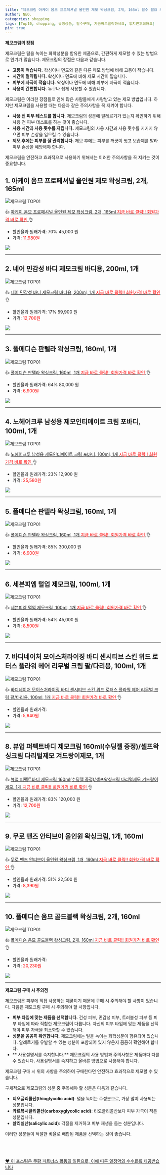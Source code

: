 ```yaml
---
title: "제모크림 아케이 옴므 프로페셔널 올인원 제모 왁싱크림, 2개, 165ml 필수 필요 추천 제품 비교 최저 가격 비교 장점 구매 후기 구매평"
author: NEO.
categories: shopping
tags: [Top10, shopping, 유행상품, 필수구매, 지금바로클릭하세요, 놓치면후회해요]
pin: true
---
```

**제모크림의 장점**

제모크림은 털을 녹이는 화학성분을 함유한 제품으로, 간편하게 제모할 수 있는 방법으로 인기가 많습니다. 제모크림의 장점은 다음과 같습니다.

* **고통이 적습니다.** 왁싱이나 면도와 같은 다른 제모 방법에 비해 고통이 적습니다.
* **시간이 절약됩니다.** 왁싱이나 면도에 비해 제모 시간이 짧습니다.
* **피부에 자극이 적습니다.** 왁싱이나 면도에 비해 피부에 자극이 적습니다.
* **사용이 간편합니다.** 누구나 쉽게 사용할 수 있습니다.

제모크림은 이러한 장점들로 인해 많은 사람들에게 사랑받고 있는 제모 방법입니다. 하지만 제모크림을 사용할 때는 다음과 같은 주의사항을 꼭 지켜야 합니다.

* **사용 전 피부 테스트를 합니다.** 제모크림의 성분에 알레르기가 있는지 확인하기 위해 사용 전 피부 테스트를 하는 것이 좋습니다.
* **사용 시간과 사용 횟수를 지킵니다.** 제모크림의 사용 시간과 사용 횟수를 지키지 않으면 피부 손상을 일으킬 수 있습니다.
* **제모 후에는 피부를 잘 관리합니다.** 제모 후에는 피부를 깨끗이 씻고 보습제를 발라 피부 손상을 예방해야 합니다.

제모크림을 안전하고 효과적으로 사용하기 위해서는 이러한 주의사항을 꼭 지키는 것이 중요합니다.

   

## 1. 아케이 옴므 프로페셔널 올인원 제모 왁싱크림, 2개, 165ml

![제모크림 TOP01](https://thumbnail10.coupangcdn.com/thumbnails/remote/490x490ex/image/retail/images/602828147782059-e6e08eb9-6aaa-48b8-897d-893679f3fd9a.jpg)


👍 [아케이 옴므 프로페셔널 올인원 제모 왁싱크림, 2개, 165ml <font color=red> 지금 바로 클릭!! 회원가격 바로 확인 </font> ](https://link.coupang.com/re/AFFSDP?lptag=AF3617701&subid=GithubCoopas&pageKey=6784902117&traceid=V0-153&itemId=17108422815&vendorItemId=84282140826) 👌 


- 할인율과 원래가격: 70%  45,000   원
- 가격: <span style='color:red'>11,980원</span>

[![](/discount_price.png)](https://link.coupang.com/re/AFFSDP?lptag=AF3617701&subid=GithubCoopas&pageKey=6784902117&traceid=V0-153&itemId=17108422815&vendorItemId=84282140826)

---


   

## 2. 네어 민감성 바디 제모크림 바디용, 200ml, 1개

![제모크림 TOP01](https://thumbnail6.coupangcdn.com/thumbnails/remote/490x490ex/image/retail/images/1240809953307035-8fe1f78d-fc08-464a-a361-d0c86f2363cb.jpg)


👍 [네어 민감성 바디 제모크림 바디용, 200ml, 1개 <font color=red> 지금 바로 클릭!! 회원가격 바로 확인 </font> ](https://link.coupang.com/re/AFFSDP?lptag=AF3617701&subid=GithubCoopas&pageKey=6641290923&traceid=V0-153&itemId=15182303006&vendorItemId=70107375708) 👌 


- 할인율과 원래가격: 17%  59,900   원
- 가격: <span style='color:red'>12,700원</span>

[![](/discount_price.png)](https://link.coupang.com/re/AFFSDP?lptag=AF3617701&subid=GithubCoopas&pageKey=6641290923&traceid=V0-153&itemId=15182303006&vendorItemId=70107375708)

---


   

## 3. 폴메디슨 판텔라 왁싱크림, 160ml, 1개

![제모크림 TOP01](https://thumbnail6.coupangcdn.com/thumbnails/remote/490x490ex/image/retail/images/3411378449469887-0a89dcc1-4688-49b4-a8d4-dbde894f9c41.jpg)


👍 [폴메디슨 판텔라 왁싱크림, 160ml, 1개 <font color=red> 지금 바로 클릭!! 회원가격 바로 확인 </font> ](https://link.coupang.com/re/AFFSDP?lptag=AF3617701&subid=GithubCoopas&pageKey=1319780266&traceid=V0-153&itemId=2340028432&vendorItemId=70336619483) 👌 


- 할인율과 원래가격: 64%  80,000   원
- 가격: <span style='color:red'>6,900원</span>

[![](/discount_price.png)](https://link.coupang.com/re/AFFSDP?lptag=AF3617701&subid=GithubCoopas&pageKey=1319780266&traceid=V0-153&itemId=2340028432&vendorItemId=70336619483)

---


   

## 4. 노헤어크루 남성용 제모인티메이트 크림 포바디, 100ml, 1개

![제모크림 TOP01](https://thumbnail7.coupangcdn.com/thumbnails/remote/490x490ex/image/vendor_inventory/a5bb/cf60d8a5157bbd7f0b24d3541f22a80c54863e4548c798b6ce226981181c.jpg)


👍 [노헤어크루 남성용 제모인티메이트 크림 포바디, 100ml, 1개 <font color=red> 지금 바로 클릭!! 회원가격 바로 확인 </font> ](https://link.coupang.com/re/AFFSDP?lptag=AF3617701&subid=GithubCoopas&pageKey=2187659991&traceid=V0-153&itemId=3720363871&vendorItemId=84333495728) 👌 


- 할인율과 원래가격: 23%  12,900   원
- 가격: <span style='color:red'>25,580원</span>

[![](/discount_price.png)](https://link.coupang.com/re/AFFSDP?lptag=AF3617701&subid=GithubCoopas&pageKey=2187659991&traceid=V0-153&itemId=3720363871&vendorItemId=84333495728)

---


   

## 5. 폴메디슨 판텔라 왁싱크림, 160ml, 1개

![제모크림 TOP01](https://thumbnail6.coupangcdn.com/thumbnails/remote/490x490ex/image/retail/images/3411378449469887-0a89dcc1-4688-49b4-a8d4-dbde894f9c41.jpg)


👍 [폴메디슨 판텔라 왁싱크림, 160ml, 1개 <font color=red> 지금 바로 클릭!! 회원가격 바로 확인 </font> ](https://link.coupang.com/re/AFFSDP?lptag=AF3617701&subid=GithubCoopas&pageKey=1319780266&traceid=V0-153&itemId=2340028432&vendorItemId=70336619483) 👌 


- 할인율과 원래가격: 85%  300,000   원
- 가격: <span style='color:red'>6,900원</span>

[![](/discount_price.png)](https://link.coupang.com/re/AFFSDP?lptag=AF3617701&subid=GithubCoopas&pageKey=1319780266&traceid=V0-153&itemId=2340028432&vendorItemId=70336619483)

---


   

## 6. 세븐피엠 털업 제모크림, 100ml, 1개

![제모크림 TOP01](https://thumbnail9.coupangcdn.com/thumbnails/remote/490x490ex/image/retail/images/97833043448208-072a7472-7f4b-49dc-ad38-2360eeea8d35.jpg)


👍 [세븐피엠 털업 제모크림, 100ml, 1개 <font color=red> 지금 바로 클릭!! 회원가격 바로 확인 </font> ](https://link.coupang.com/re/AFFSDP?lptag=AF3617701&subid=GithubCoopas&pageKey=1063847434&traceid=V0-153&itemId=2009714774&vendorItemId=70009580004) 👌 


- 할인율과 원래가격: 54%  45,000   원
- 가격: <span style='color:red'>8,500원</span>

[![](/discount_price.png)](https://link.coupang.com/re/AFFSDP?lptag=AF3617701&subid=GithubCoopas&pageKey=1063847434&traceid=V0-153&itemId=2009714774&vendorItemId=70009580004)

---


   

## 7. 바디네이처 모이스처라이징 바디 센시티브 스킨 위드 로터스 플라워 헤어 리무벌 크림 팔/다리용, 100ml, 1개

![제모크림 TOP01](https://thumbnail9.coupangcdn.com/thumbnails/remote/490x490ex/image/retail/images/2020/05/06/16/4/190f2dcc-6514-4ba7-b8d6-db8a4625bdda.jpg)


👍 [바디네이처 모이스처라이징 바디 센시티브 스킨 위드 로터스 플라워 헤어 리무벌 크림 팔/다리용, 100ml, 1개 <font color=red> 지금 바로 클릭!! 회원가격 바로 확인 </font> ](https://link.coupang.com/re/AFFSDP?lptag=AF3617701&subid=GithubCoopas&pageKey=1548147177&traceid=V0-153&itemId=2649995202&vendorItemId=70640860892) 👌 


- 할인율과 원래가격: 
- 가격: <span style='color:red'>5,940원</span>

[![](/discount_price.png)](https://link.coupang.com/re/AFFSDP?lptag=AF3617701&subid=GithubCoopas&pageKey=1548147177&traceid=V0-153&itemId=2649995202&vendorItemId=70640860892)

---


   

## 8. 뷰업 퍼펙트바디 제모크림 160ml(수딩젤 증정)/셀프왁싱크림 다리털제모 겨드랑이제모, 1개

![제모크림 TOP01](https://thumbnail7.coupangcdn.com/thumbnails/remote/490x490ex/image/vendor_inventory/eba9/05909f9d5f3c94dcbc90c37ae6c7927ac15d13348dc5cf2d490deca68dc6.jpg)


👍 [뷰업 퍼펙트바디 제모크림 160ml(수딩젤 증정)/셀프왁싱크림 다리털제모 겨드랑이제모, 1개 <font color=red> 지금 바로 클릭!! 회원가격 바로 확인 </font> ](https://link.coupang.com/re/AFFSDP?lptag=AF3617701&subid=GithubCoopas&pageKey=7695889687&traceid=V0-153&itemId=20591904594&vendorItemId=78283548298) 👌 


- 할인율과 원래가격: 83%  120,000   원
- 가격: <span style='color:red'>12,700원</span>

[![](/discount_price.png)](https://link.coupang.com/re/AFFSDP?lptag=AF3617701&subid=GithubCoopas&pageKey=7695889687&traceid=V0-153&itemId=20591904594&vendorItemId=78283548298)

---


   

## 9. 무로 맨즈 안티브이 올인원 왁싱크림, 1개, 160ml

![제모크림 TOP01](https://thumbnail7.coupangcdn.com/thumbnails/remote/490x490ex/image/retail/images/1409125033928584-f0842d8d-07ab-41a6-bd7b-a18490feae54.png)


👍 [무로 맨즈 안티브이 올인원 왁싱크림, 1개, 160ml <font color=red> 지금 바로 클릭!! 회원가격 바로 확인 </font> ](https://link.coupang.com/re/AFFSDP?lptag=AF3617701&subid=GithubCoopas&pageKey=6163845571&traceid=V0-153&itemId=11980780437&vendorItemId=79253267680) 👌 


- 할인율과 원래가격: 51%  22,500   원
- 가격: <span style='color:red'>8,390원</span>

[![](/discount_price.png)](https://link.coupang.com/re/AFFSDP?lptag=AF3617701&subid=GithubCoopas&pageKey=6163845571&traceid=V0-153&itemId=11980780437&vendorItemId=79253267680)

---


   

## 10. 폴메디슨 옴므 골드블랙 왁싱크림, 2개, 160ml

![제모크림 TOP01](https://thumbnail7.coupangcdn.com/thumbnails/remote/490x490ex/image/rs_quotation_api/futguofw/c5776dbce0b14b48859e5e1463c02e6b.jpg)


👍 [폴메디슨 옴므 골드블랙 왁싱크림, 2개, 160ml <font color=red> 지금 바로 클릭!! 회원가격 바로 확인 </font> ](https://link.coupang.com/re/AFFSDP?lptag=AF3617701&subid=GithubCoopas&pageKey=6184080419&traceid=V0-153&itemId=12162688529&vendorItemId=79434104544) 👌 


- 할인율과 원래가격: 
- 가격: <span style='color:red'>20,230원</span>

[![](/discount_price.png)](https://link.coupang.com/re/AFFSDP?lptag=AF3617701&subid=GithubCoopas&pageKey=6184080419&traceid=V0-153&itemId=12162688529&vendorItemId=79434104544)

---
**제모크림 구매 시 주의점**

제모크림은 피부에 직접 사용하는 제품이기 때문에 구매 시 주의해야 할 사항이 있습니다. 다음은 제모크림 구매 시 주의해야 할 사항입니다.

* **피부 타입에 맞는 제품을 선택합니다.** 건성 피부, 민감성 피부, 트러블성 피부 등 피부 타입에 따라 적합한 제모크림이 다릅니다. 자신의 피부 타입에 맞는 제품을 선택해야 피부 자극을 최소화할 수 있습니다.
* **성분을 꼼꼼히 확인합니다.** 제모크림에는 털을 녹이는 화학성분이 함유되어 있습니다. 알레르기를 유발할 수 있는 성분이 포함되어 있지 않은지 꼼꼼히 확인해야 합니다.
* ** 사용설명서를 숙지합니다.** 제모크림의 사용 방법과 주의사항은 제품마다 다를 수 있습니다. 사용설명서를 숙지하고 올바른 방법으로 사용해야 합니다.

제모크림 구매 시 위의 사항을 주의하여 구매한다면 안전하고 효과적으로 제모할 수 있습니다.

구체적으로 제모크림의 성분 중 주목해야 할 성분은 다음과 같습니다.

* **티오글리콜산(thioglycolic acid)**: 털을 녹이는 주성분으로, 가장 많이 사용되는 성분입니다.
* **카르복시글리콜산(carboxyglycolic acid)**: 티오글리콜산보다 피부 자극이 적은 성분입니다.
* **살리실산(salicylic acid)**: 각질을 제거하고 피부 재생을 돕는 성분입니다.

이러한 성분들이 적절한 비율로 배합된 제품을 선택하는 것이 좋습니다.<br><br><br><br><br> [ ❤  이 포스팅은 쿠팡 파트너스 활동의 일환으로, 이에 따른 일정액의 수수료를 제공받습니다](https://link.coupang.com/a/bcEFyh)